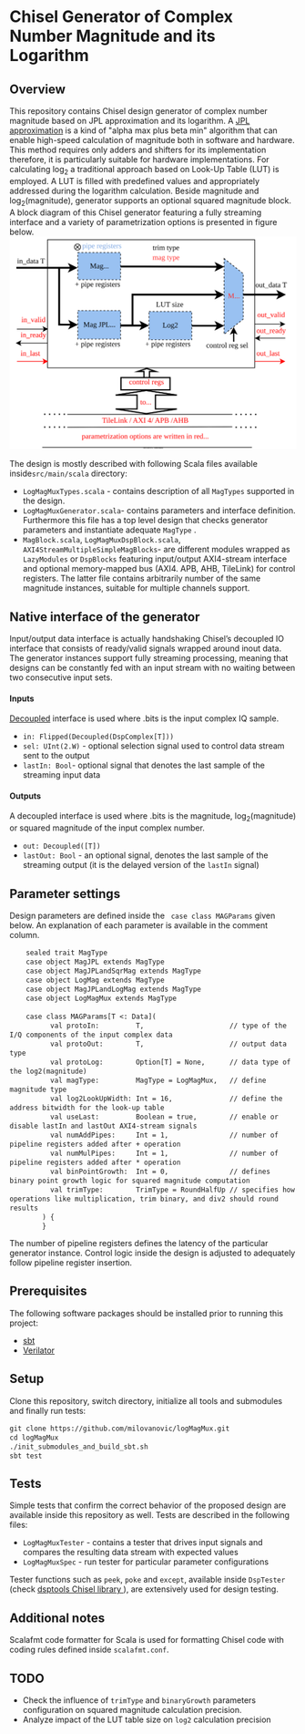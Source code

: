 Chisel Generator of Complex Number Magnitude and its Logarithm
=======================================================

## Overview

This repository contains Chisel design generator of complex number magnitude based on JPL approximation and its logarithm. A [JPL approximation](https://ipnpr.jpl.nasa.gov/progress_report/42-40/40L.PDF) is a kind of "alpha max plus beta min" algorithm that can enable high-speed calculation of magnitude both in software and hardware. This method requires only adders and shifters for its implementation therefore, it is particularly suitable for hardware implementations. For calculating log<sub>2</sub> a traditional approach based on Look-Up Table (LUT) is employed. A LUT is filled with predefined values and appropriately addressed during the logarithm calculation.
Beside magnitude and log<sub>2</sub>(magnitude), generator supports an optional squared magnitude block. A block diagram of this Chisel generator featuring a fully streaming interface and a variety of parametrization options is presented in figure below.
![Interface of the Chisel generator](./doc/images/magnitude_generator.svg)

The design is mostly described with following Scala files available inside`src/main/scala` directory:

* `LogMagMuxTypes.scala` - contains description of all  `MagTypes` supported in the design.
* `LogMagMuxGenerator.scala`- contains parameters and interface definition. Furthermore this file has a top level design that checks generator parameters and instantiate  adequate `MagType` .
* `MagBlock.scala`, `LogMagMuxDspBlock.scala`, `AXI4StreamMultipleSimpleMagBlocks`- are different modules wrapped as `LazyModules` or `DspBlocks` featuring input/output AXI4-stream interface and optional memory-mapped bus (AXI4. APB, AHB, TileLink) for control registers. The latter file contains arbitrarily number of the same magnitude instances, suitable for multiple channels support.

## Native interface of the generator
Input/output data interface is actually handshaking Chisel’s decoupled IO interface that consists of ready/valid signals wrapped around inout data. The generator instances support fully streaming processing, meaning that designs can be constantly fed with an input stream with no waiting between two consecutive input sets.

<!---
Deprecated
For the design where pipeline registers are not used, simple passthrough logic for ready and valid signals is applied. When pipeline registers are included then additional Queues are instatiated at the output of the multiplexer. Simple [Queue](https://www.chisel-lang.org/api/latest/chisel3/util/Queue$.html) modules provide that all data will be processed and interpreted in the correct way. Module LogMagMux is ready to accept new data when ready signal from the output side is not asserted but only specific number of data, equal to the total latency of the design, can be processed (this feature is controled with `initialInDone` signal). When flushing is active, ready signal from the input side is deasserted (signal `last` denotes whether flushing is active or not). If initialization is finished (`initialInDone` is equal to true) and flushing is not active (`last` is false) then ready signal from the input side is equal to the ready signal from the output side.
-->

####  Inputs

[Decoupled](https://github.com/freechipsproject/chisel3/wiki/Interfaces-Bulk-Connections) interface is used where .bits is the input complex IQ sample.
* `in: Flipped(Decoupled(DspComplex[T]))`
* `sel: UInt(2.W)` - optional selection signal used to control data stream sent to the output
* `lastIn: Bool`- optional signal that denotes the last sample of the streaming input data

#### Outputs

A decoupled interface is used where .bits is the magnitude, log<sub>2</sub>(magnitude) or squared magnitude of the input complex number.
* `out: Decoupled([T])`
* `lastOut: Bool` - an optional signal, denotes the last sample of the streaming output (it is the delayed version of the `lastIn` signal)


## Parameter settings

Design parameters are defined inside the ` case class MAGParams` given below. An explanation of each parameter is available in the comment column.

        sealed trait MagType
        case object MagJPL extends MagType
        case object MagJPLandSqrMag extends MagType
        case object LogMag extends MagType
        case object MagJPLandLogMag extends MagType
        case object LogMagMux extends MagType

        case class MAGParams[T <: Data](
              val protoIn:         T, 				      // type of the I/Q components of the input complex data
              val protoOut:        T, 				      // output data type
              val protoLog:        Option[T] = None,      // data type of the log2(magnitude)
              val magType:         MagType = LogMagMux,   // define magnitude type
              val log2LookUpWidth: Int = 16,              // define the address bitwidth for the look-up table
              val useLast:         Boolean = true,        // enable or disable lastIn and lastOut AXI4-stream signals
              val numAddPipes:     Int = 1,               // number of pipeline registers added after + operation
              val numMulPipes:     Int = 1,               // number of pipeline registers added after * operation
              val binPointGrowth:  Int = 0,               // defines binary point growth logic for squared magnitude computation
              val trimType:        TrimType = RoundHalfUp // specifies how operations like multiplication, trim binary, and div2 should round results
            ) {
            }

The number of pipeline registers defines the latency of the particular generator instance.  Control logic inside the design is adjusted to adequately follow pipeline register insertion.

## Prerequisites

The following software packages should be installed prior to running this project:
* [sbt](http://www.scala-sbt.org)
* [Verilator](http://www.veripool.org/wiki/verilator)

## Setup

Clone this repository, switch directory, initialize all tools and submodules and finally run tests:
```
git clone https://github.com/milovanovic/logMagMux.git
cd logMagMux
./init_submodules_and_build_sbt.sh
sbt test
```

## Tests

Simple tests that confirm the correct behavior of the proposed design are available inside this repository as well. Tests are described in the following files:

* `LogMagMuxTester` - contains a tester that drives input signals and compares the resulting data stream with expected values
* `LogMagMuxSpec` - run tester for particular parameter configurations

Tester functions such as `peek`, `poke` and `except`, available inside `DspTester` (check [dsptools Chisel library ](http://github.com/ucb-bar/dsptools)), are extensively used for design testing.

## Additional notes
Scalafmt code formatter for Scala is used for formatting Chisel code with coding rules defined inside `scalafmt.conf`.

## TODO

* Check the influence of `trimType` and `binaryGrowth`  parameters configuration on squared magnitude calculation precision.
* Analyze impact of the  LUT table size on  `log2` calculation precision

